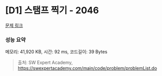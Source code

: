 # [D1] 스탬프 찍기 - 2046 

[문제 링크](https://swexpertacademy.com/main/code/problem/problemDetail.do?contestProbId=AV5QKdT6AyYDFAUq) 

### 성능 요약

메모리: 41,920 KB, 시간: 92 ms, 코드길이: 39 Bytes



> 출처: SW Expert Academy, https://swexpertacademy.com/main/code/problem/problemList.do